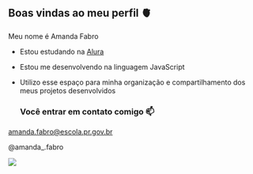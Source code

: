## Boas vindas ao meu perfil 🫀

Meu nome é Amanda Fabro

- Estou estudando na [Alura](https://www.alura.com.br)
- Estou me desenvolvendo na linguagem JavaScript
- Utilizo esse espaço para minha organização e compartilhamento dos meus projetos desenvolvidos

  ### Você entrar em contato comigo 📫

amanda.fabro@escola.pr.gov.br

@amanda_.fabro 

![](https://media1.tenor.com/m/gLaIau1zsu8AAAAd/toca-aqui-jogadores-do-gr%C3%AAmio.gif)
